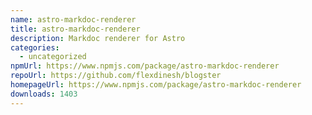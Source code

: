 ```yaml
---
name: astro-markdoc-renderer
title: astro-markdoc-renderer
description: Markdoc renderer for Astro
categories:
  - uncategorized
npmUrl: https://www.npmjs.com/package/astro-markdoc-renderer
repoUrl: https://github.com/flexdinesh/blogster
homepageUrl: https://www.npmjs.com/package/astro-markdoc-renderer
downloads: 1403
---
```

